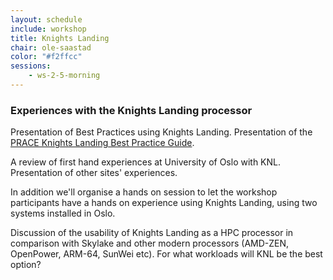 ```yaml
---
layout: schedule
include: workshop
title: Knights Landing
chair: ole-saastad
color: "#f2ffcc"
sessions:
    - ws-2-5-morning
---
```


### Experiences with the Knights Landing processor

Presentation of Best Practices using Knights Landing. Presentation of
the [PRACE Knights Landing Best Practice Guide](http://www.prace-ri.eu/best-practice-guides/).

A review of first hand experiences at University of Oslo with KNL.
Presentation of other sites' experiences. 

In addition we'll organise a hands on session to let the workshop
participants have a hands on experience using Knights Landing, using two systems 
installed in Oslo. 

Discussion of the usability of Knights Landing as a HPC processor in
comparison with Skylake and other modern processors (AMD-ZEN, OpenPower,
ARM-64, SunWei etc). For what workloads will KNL be the best option?


